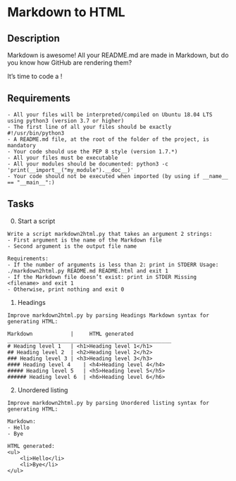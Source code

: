 # Markdown to HTML

## Description
Markdown is awesome! All your README.md are made in Markdown, but do you know how GitHub are rendering them?

It’s time to code a !

## Requirements
```
- All your files will be interpreted/compiled on Ubuntu 18.04 LTS using python3 (version 3.7 or higher)
- The first line of all your files should be exactly #!/usr/bin/python3
- A README.md file, at the root of the folder of the project, is mandatory
- Your code should use the PEP 8 style (version 1.7.*)
- All your files must be executable
- All your modules should be documented: python3 -c 'print(__import__("my_module").__doc__)'
- Your code should not be executed when imported (by using if __name__ == "__main__":)
```
## Tasks
0. Start a script

```
Write a script markdown2html.py that takes an argument 2 strings:
- First argument is the name of the Markdown file
- Second argument is the output file name

Requirements:
- If the number of arguments is less than 2: print in STDERR Usage: ./markdown2html.py README.md README.html and exit 1
- If the Markdown file doesn’t exist: print in STDER Missing <filename> and exit 1
- Otherwise, print nothing and exit 0
```

1. Headings
```
Improve markdown2html.py by parsing Headings Markdown syntax for generating HTML:

Markdown	        |     HTML generated
____________________________________________________
# Heading level 1	| <h1>Heading level 1</h1>
## Heading level 2	| <h2>Heading level 2</h2>
### Heading level 3	| <h3>Heading level 3</h3>
#### Heading level 4	| <h4>Heading level 4</h4>
##### Heading level 5	| <h5>Heading level 5</h5>
###### Heading level 6	| <h6>Heading level 6</h6>
```

2. Unordered listing
```
Improve markdown2html.py by parsing Unordered listing syntax for generating HTML:

Markdown:
- Hello
- Bye

HTML generated:
<ul>
    <li>Hello</li>
    <li>Bye</li>
</ul>
```
